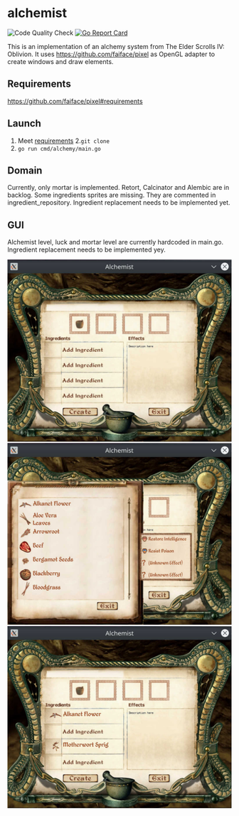 # alchemist
![Code Quality Check](https://github.com/TemirkhanN/alchemist/workflows/code-quality-check/badge.svg)
[![Go Report Card](https://goreportcard.com/badge/github.com/TemirkhanN/alchemist)](https://goreportcard.com/report/github.com/TemirkhanN/alchemist)

This is an implementation of an alchemy system from The Elder Scrolls IV: Oblivion.
It uses https://github.com/faiface/pixel as OpenGL adapter to create windows and draw elements.

## Requirements
https://github.com/faiface/pixel#requirements

## Launch

1. Meet [requirements](#requirements)
2.`git clone`
2. `go run cmd/alchemy/main.go`


## Domain

Currently, only mortar is implemented.
Retort, Calcinator and Alembic are in backlog.
Some ingredients sprites are missing. They are commented in ingredient_repository.
Ingredient replacement needs to be implemented yet.


## GUI

Alchemist level, luck and mortar level are currently hardcoded in main.go.
Ingredient replacement needs to be implemented yey.

![ingredients](.docs/main.jpeg)
![ingredients](.docs/ingredients.jpeg)
![ingredients](.docs/main-ingredients-filled.jpeg)
